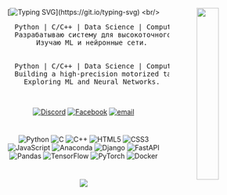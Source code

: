 <div align="center">
<img src="https://i.pinimg.com/736x/22/21/87/22218783ddddbef7592cfc27a10d38ef.jpg" width="30%" align="right"/>

[![Typing SVG](https://readme-typing-svg.herokuapp.com?font=Fira+Code&weight=500&pause=1000&repeat=false&width=435&lines=Hi%2C+I%60m+Oleg%2C+a+beginner+developer!)](https://git.io/typing-svg)
<br/>

<pre>
    Python | C/C++ | Data Science | Computer Vision
    Разрабатываю систему для высокоточного управления электронными тахеометрами.
    Изучаю ML и нейронные сети.
<br/>
    Python | C/C++ | Data Science | Computer Vision
    Building a high-precision motorized tacheometer control system.
    Exploring ML and Neural Networks.
</pre><br/>

[![Discord](https://img.shields.io/badge/Discord-%237289DA.svg?logo=discord&logoColor=white)](https://discord.gg/Discord) [![Facebook](https://img.shields.io/badge/Facebook-%231877F2.svg?logo=Facebook&logoColor=white)](https://facebook.com/FaceBook_Oleg) [![email](https://img.shields.io/badge/Email-D14836?logo=gmail&logoColor=white)](mailto:D1g1t4lRonin@gmail.com) 

#
![Python](https://img.shields.io/badge/python-3670A0?style=for-the-badge&logo=python&logoColor=ffdd54) ![C](https://img.shields.io/badge/c-%2300599C.svg?style=for-the-badge&logo=c&logoColor=white) ![C++](https://img.shields.io/badge/c++-%2300599C.svg?style=for-the-badge&logo=c%2B%2B&logoColor=white) ![HTML5](https://img.shields.io/badge/html5-%23E34F26.svg?style=for-the-badge&logo=html5&logoColor=white) ![CSS3](https://img.shields.io/badge/css3-%231572B6.svg?style=for-the-badge&logo=css3&logoColor=white) ![JavaScript](https://img.shields.io/badge/javascript-%23323330.svg?style=for-the-badge&logo=javascript&logoColor=%23F7DF1E) ![Anaconda](https://img.shields.io/badge/Anaconda-%2344A833.svg?style=for-the-badge&logo=anaconda&logoColor=white) ![Django](https://img.shields.io/badge/django-%23092E20.svg?style=for-the-badge&logo=django&logoColor=white) ![FastAPI](https://img.shields.io/badge/FastAPI-005571?style=for-the-badge&logo=fastapi) ![Pandas](https://img.shields.io/badge/pandas-%23150458.svg?style=for-the-badge&logo=pandas&logoColor=white) ![TensorFlow](https://img.shields.io/badge/TensorFlow-%23FF6F00.svg?style=for-the-badge&logo=TensorFlow&logoColor=white) ![PyTorch](https://img.shields.io/badge/PyTorch-%23EE4C2C.svg?style=for-the-badge&logo=PyTorch&logoColor=white) ![Docker](https://img.shields.io/badge/docker-%230db7ed.svg?style=for-the-badge&logo=docker&logoColor=white)

#
![](https://github-readme-stats.vercel.app/api?username=Cyb3rR0n1n&theme=prussian&hide_border=false&include_all_commits=false&count_private=false)<br/>
    
</div>
